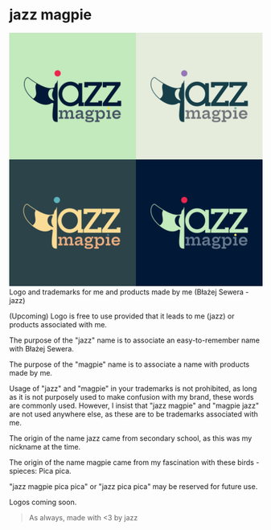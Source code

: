 # jazz magpie
![logo](jazz-magpie-multi.png)
Logo and trademarks for me and products made by me (Błażej Sewera - jazz)

(Upcoming) Logo is free to use provided that it leads to me (jazz) or products associated with me.

The purpose of the "jazz" name is to associate an easy-to-remember name with Błażej Sewera.

The purpose of the "magpie" name is to associate a name with products made by me.

Usage of "jazz" and "magpie" in your trademarks is not prohibited, as long as it is not purposely used to make confusion with my brand, these words are commonly used. However, I insist that "jazz magpie" and "magpie jazz" are not used anywhere else, as these are to be trademarks associated with me.

The origin of the name jazz came from secondary school, as this was my nickname at the time.

The origin of the name magpie came from my fascination with these birds - spieces: Pica pica.

"jazz magpie pica pica" or "jazz pica pica" may be reserved for future use.

Logos coming soon.

> As always, made with <3 by jazz
